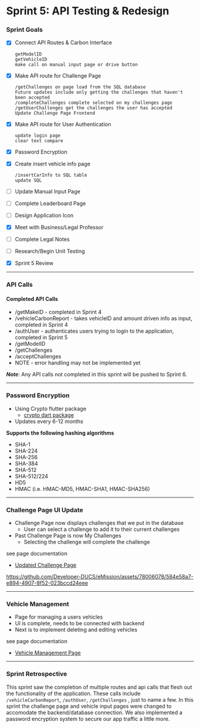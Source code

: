 # Sprint 5: API Testing & Redesign

### Sprint Goals
- [X] Connect API Routes & Carbon Interface

      getModelID
      getVehicleID
      make call on manual input page or drive button
- [X] Make API route for Challenge Page

      /getChallenges on page load from the SQL database
      Future updates include only getting the challenges that haven't been accepted
      /completeChallenges complete selected on my challenges page
      /getUserChallenges get the challenges the user has accepted
      Update Challenge Page Frontend
- [X] Make API route for User Authentication

      update login page
      clear text compare
- [X] Password Encryption
- [X] Create insert vehicle info page

      /insertCarInfo to SQL table
      update SQL
- [ ] Update Manual Input Page
- [ ] Complete Leaderboard Page
- [ ] Design Application Icon
- [X] Meet with Business/Legal Professor
- [ ] Complete Legal Notes
- [ ] Research/Begin Unit Testing
- [X] Sprint 5 Review
---

### API Calls

#### Completed API Calls
* /getMakeID - completed in Sprint 4
* /vehicleCarbonReport - takes vehicleID and amount driven info as input, completed in Sprint 4
* /authUser - authenticates users trying to login to the application, completed in Sprint 5
* /getModelID
* /getChallenges
* /acceptChallenges
* NOTE - error handling may not be implemented yet

**_Note_**: Any API calls not completed in this sprint will be pushed to Sprint 6.


---
### Password Encryption
* Using Crypto flutter package
  * [crypto dart package](https://pub.dev/packages/crypto)
* Updates every 6-12 months

**Supports the following hashing algorithms**
* SHA-1
* SHA-224
* SHA-256
* SHA-384
* SHA-512
* SHA-512/224
* HD5
* HMAC (i.e. HMAC-MD5, HMAC-SHA1, HMAC-SHA256)


---
### Challenge Page UI Update
* Challenge Page now displays challenges that we put in the database
  * User can select a challenge to add it to their current challenges
* Past Challenge Page is now My Challenges
  * Selecting the challenge will complete the challenge
 
see page documentation
* [Updated Challenge Page](https://github.com/Developer-DUCS/eMission/wiki/Application-Screens#challenges-page)

https://github.com/Developer-DUCS/eMission/assets/78006078/584e58a7-e894-4907-8f52-023bccd24eee


--- 
### Vehicle Management
* Page for managing a users vehicles
* UI is complete, needs to be connected with backend
* Next is to implement deleting and editing vehicles

see page documentation
* [Vehicle Management Page](https://github.com/Developer-DUCS/eMission/wiki/Application-Screens#vehicle-management-page)


---
### Sprint Retrospective
This sprint saw the completion of multiple routes and api calls that flesh out the functionality of the application. These calls include  ```/vehicleCarbonReport```, ```/authUser```, ```/getChallenges``` , just to name a few. In this sprint the challenge page and vehicle input pages were changed to accomodate the backend/database connection. We also implemented a password encryption system to secure our app traffic a little more. 
